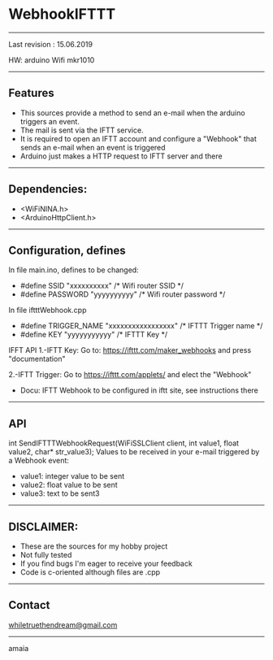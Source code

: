 # WebhookIFTTT
******************************************************************************************************************************
Last revision : 15.06.2019

HW:  arduino Wifi mkr1010
******************************************************************************************************************************
## Features
- This sources provide a method to send an e-mail when the arduino triggers an event. 
- The mail is sent via the IFTT service.
- It is required to open an IFTT account and configure a "Webhook" that sends an e-mail when an event is triggered
- Arduino just makes a HTTP request to IFTT server and there 

******************************************************************************************************************************
## Dependencies:

-  <WiFiNINA.h>
-  <ArduinoHttpClient.h>

******************************************************************************************************************************
## Configuration, defines
In file main.ino, defines to be changed:

- #define SSID     "xxxxxxxxxx"             /* Wifi router SSID */
- #define	PASSWORD "yyyyyyyyyy"             /* Wifi router password */

In file iftttWebhook.cpp

- #define TRIGGER_NAME "xxxxxxxxxxxxxxxxx"                      /* IFTTT Trigger name */
- #define KEY "yyyyyyyyyyy"                                     /* IFTTT Key */


IFFT API 
1.-IFTT Key:
Go to:
https://ifttt.com/maker_webhooks 
and press "documentation" 

2.-IFTT Trigger:
Go to
https://ifttt.com/applets/ 
and elect the "Webhook"

- Docu: 
IFTT Webhook to be configured in iftt site, see instructions there
******************************************************************************************************************************
## API

int SendIFTTTWebhookRequest(WiFiSSLClient client, int value1, float value2, char* str_value3);
Values to be received in your e-mail triggered by a Webhook event:
- value1: integer value to be sent 
- value2: float value to be sent
- value3: text to be sent3

******************************************************************************************************************************
## DISCLAIMER: 
- These are the sources for my hobby project
- Not fully tested
- If you find bugs I'm eager to receive your feedback
- Code is c-oriented although files are .cpp 
******************************************************************************************************************************
## Contact
 whiletruethendream@gmail.com
 ******************************************************************************************************************************
 amaia

